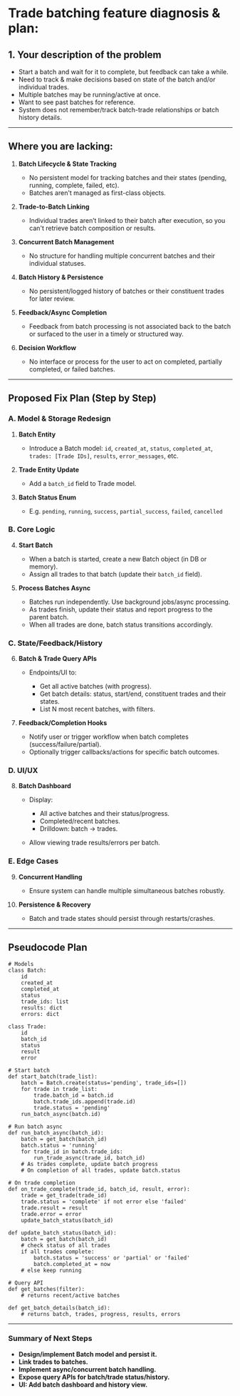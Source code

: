 # **Trade batching feature diagnosis & plan:**

## **1. Your description of the problem**

* Start a batch and wait for it to complete, but feedback can take a while.
* Need to track & make decisions based on state of the batch and/or individual trades.
* Multiple batches may be running/active at once.
* Want to see past batches for reference.
* System does not remember/track batch-trade relationships or batch history details.

---

## **Where you are lacking:**

1. **Batch Lifecycle & State Tracking**

   * No persistent model for tracking batches and their states (pending, running, complete, failed, etc).
   * Batches aren't managed as first-class objects.

2. **Trade-to-Batch Linking**

   * Individual trades aren’t linked to their batch after execution, so you can't retrieve batch composition or results.

3. **Concurrent Batch Management**

   * No structure for handling multiple concurrent batches and their individual statuses.

4. **Batch History & Persistence**

   * No persistent/logged history of batches or their constituent trades for later review.

5. **Feedback/Async Completion**

   * Feedback from batch processing is not associated back to the batch or surfaced to the user in a timely or structured way.

6. **Decision Workflow**

   * No interface or process for the user to act on completed, partially completed, or failed batches.

---

## **Proposed Fix Plan (Step by Step)**

### **A. Model & Storage Redesign**

1. **Batch Entity**

   * Introduce a Batch model:
     `id`, `created_at`, `status`, `completed_at`, `trades: [Trade IDs]`, `results`, `error_messages`, etc.
2. **Trade Entity Update**

   * Add a `batch_id` field to Trade model.
3. **Batch Status Enum**

   * E.g. `pending`, `running`, `success`, `partial_success`, `failed`, `cancelled`

### **B. Core Logic**

4. **Start Batch**

   * When a batch is started, create a new Batch object (in DB or memory).
   * Assign all trades to that batch (update their `batch_id` field).
5. **Process Batches Async**

   * Batches run independently. Use background jobs/async processing.
   * As trades finish, update their status and report progress to the parent batch.
   * When all trades are done, batch status transitions accordingly.

### **C. State/Feedback/History**

6. **Batch & Trade Query APIs**

   * Endpoints/UI to:

     * Get all active batches (with progress).
     * Get batch details: status, start/end, constituent trades and their states.
     * List N most recent batches, with filters.
7. **Feedback/Completion Hooks**

   * Notify user or trigger workflow when batch completes (success/failure/partial).
   * Optionally trigger callbacks/actions for specific batch outcomes.

### **D. UI/UX**

8. **Batch Dashboard**

   * Display:

     * All active batches and their status/progress.
     * Completed/recent batches.
     * Drilldown: batch → trades.
   * Allow viewing trade results/errors per batch.

### **E. Edge Cases**

9. **Concurrent Handling**

   * Ensure system can handle multiple simultaneous batches robustly.
10. **Persistence & Recovery**

    * Batch and trade states should persist through restarts/crashes.

---

## **Pseudocode Plan**

```plaintext
# Models
class Batch:
    id
    created_at
    completed_at
    status
    trade_ids: list
    results: dict
    errors: dict

class Trade:
    id
    batch_id
    status
    result
    error

# Start batch
def start_batch(trade_list):
    batch = Batch.create(status='pending', trade_ids=[])
    for trade in trade_list:
        trade.batch_id = batch.id
        batch.trade_ids.append(trade.id)
        trade.status = 'pending'
    run_batch_async(batch.id)

# Run batch async
def run_batch_async(batch_id):
    batch = get_batch(batch_id)
    batch.status = 'running'
    for trade_id in batch.trade_ids:
        run_trade_async(trade_id, batch_id)
    # As trades complete, update batch progress
    # On completion of all trades, update batch.status

# On trade completion
def on_trade_complete(trade_id, batch_id, result, error):
    trade = get_trade(trade_id)
    trade.status = 'complete' if not error else 'failed'
    trade.result = result
    trade.error = error
    update_batch_status(batch_id)

def update_batch_status(batch_id):
    batch = get_batch(batch_id)
    # check status of all trades
    if all trades complete:
        batch.status = 'success' or 'partial' or 'failed'
        batch.completed_at = now
    # else keep running

# Query API
def get_batches(filter):
    # returns recent/active batches

def get_batch_details(batch_id):
    # returns batch, trades, progress, results, errors
```

---

### **Summary of Next Steps**

* **Design/implement Batch model and persist it.**
* **Link trades to batches.**
* **Implement async/concurrent batch handling.**
* **Expose query APIs for batch/trade status/history.**
* **UI: Add batch dashboard and history view.**